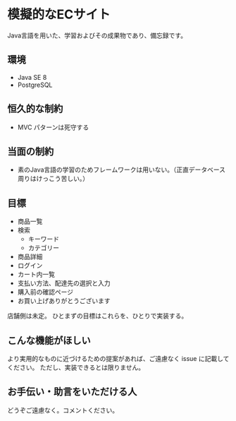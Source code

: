 # 模擬的なECサイト
Java言語を用いた、学習およびその成果物であり、備忘録です。

## 環境
- Java SE 8
- PostgreSQL

## 恒久的な制約
- MVC パターンは死守する

## 当面の制約
- 素のJava言語の学習のためフレームワークは用いない。（正直データベース周りはけっこう苦しい。）

## 目標
- 商品一覧
- 検索
  - キーワード
  - カテゴリー
- 商品詳細
- ログイン
- カート内一覧
- 支払い方法、配達先の選択と入力
- 購入前の確認ページ
- お買い上げありがとうございます

店舗側は未定。
ひとまずの目標はこれらを、ひとりで実装する。

## こんな機能がほしい
より実用的なものに近づけるための提案があれば、ご遠慮なく issue に記載してください。
ただし、実装できるとは限りません。

## お手伝い・助言をいただける人
どうぞご遠慮なく。コメントください。
